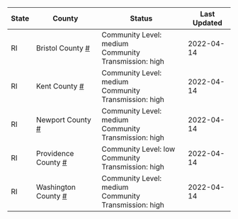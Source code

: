 State | County | Status | Last Updated
--- | --- | --- | --- 
RI | Bristol County <a href="#bristol_county">#</a> | <a name="bristol_county"></a>Community Level: medium<br/>Community Transmission: high | 2022-04-14
RI | Kent County <a href="#kent_county">#</a> | <a name="kent_county"></a>Community Level: medium<br/>Community Transmission: high | 2022-04-14
RI | Newport County <a href="#newport_county">#</a> | <a name="newport_county"></a>Community Level: medium<br/>Community Transmission: high | 2022-04-14
RI | Providence County <a href="#providence_county">#</a> | <a name="providence_county"></a>Community Level: low<br/>Community Transmission: high | 2022-04-14
RI | Washington County <a href="#washington_county">#</a> | <a name="washington_county"></a>Community Level: medium<br/>Community Transmission: high | 2022-04-14

